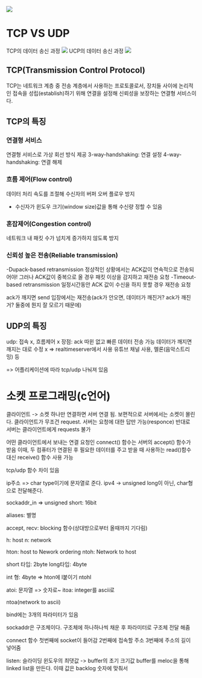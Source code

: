 ![](https://velog.velcdn.com/images/allzeroyou/post/cbb8dc7e-756a-4476-9f3e-575d9dbc832a/image.png)

# TCP VS UDP
TCP의 데이터 송신 과정
![](https://velog.velcdn.com/images/allzeroyou/post/f8a78330-e7a5-4a8a-8c05-52d4dbfc031d/image.png)
UCP의 데이터 송신 과정
![](https://velog.velcdn.com/images/allzeroyou/post/c9d263ef-236a-4b6c-b77f-68f809b4851d/image.png)

## TCP(Transmission Control Protocol)
TCP는 네트워크 계층 중 전송 계층에서 사용하는 프로토콜로서, 장치들 사이에 논리적인 접속을 성립(establish)하기 위해 연결을 설정해 신뢰성을 보장하는 연결형 서비스이다.
## TCP의 특징
### 연결형 서비스
연결형 서비스로 가상 회선 방식 제공
3-way-handshaking: 연결 설정
4-way-handshaking: 연결 해제
### 흐름 제어(Flow control)
데이터 처리 속도를 조절해 수신자의 버퍼 오버 플로우 방지
- 수신자가 윈도우 크기(window size)값을 통해 수신량 정할 수 있음
### 혼잡제어(Congestion control)
네트워크 내 패킷 수가 넘치게 증가하지 않도록 방지
### 신뢰성 높은 전송(Reliable transmission)
-Dupack-based retransmission
정상적인 상황에서는 ACK값이 연속적으로 전송되어야!
그러나 ACK값이 중복으로 올 경우 패킷 이상을 감지하고 재전송 요청
-Timeout-based retransmission
일정시간동안 ACK 값이 수신을 하지 못할 경우 재전송 요청

ack가 깨지면 send 입장에서는 재전송(ack가 안오면, 데이터가 깨진거? ack가 깨진거? 둘중에 뭔지 잘 모르기 때문에)

## UDP의 특징
udp: 접속 x, 흐름제어 x
장점: ack 따윈 없고 빠른 데이터 전송 가능
데이터가 깨지면 깨지는 대로 수정 x => realtimeserver에서 사용
유튜브 채널 사용, 멜론(음악스트리밍) 등

=> 어플리케이션에 따라 tcp/udp 나눠져 있음

# 소켓 프로그래밍(c언어)
클라이언트 -> 소켓 하나만 연결하면 서버 연결 됨.
보편적으로 서버에서는 소켓이 몰린다.
클라이언트가 무조건 request. 서버는 요청에 대한 답만 가능(responce)
반대로 서버는 클라이언트에게 requests 불가

어떤 클라이언트에서 보내는 연결 요청인 connect() 함수는 서버의 accept() 함수가 받음
이때, 두 컴퓨터가 연결된 후 필요한 데이터를 주고 받을 때 사용하는 read()함수 대신 receive() 함수 사용 가능

tcp/udp 함수 차이 있음

ip주소 => char type이기에 문자열로 준다.
ipv4 -> unsigned long이 아닌, char형으로 전달해준다.

sockaddr_in => unsigned short: 16bit

aliases: 별명

accept, recv: blocking 함수(상대방으로부터 올때까지 기다림)

h: host
n: network

hton: host to Nework ordering
ntoh: Network to host

short 타입: 2byte
long타입: 4byte

int 형: 4byte => hton에 l붙이기
ntohl

atoi: 문자열 => 숫자로~
itoa: integer를 ascii로

ntoa(network to ascii)

bind에는 3개의 파라미터가 있음

sockaddr은 구조체이다.
구조체에 하나하나씩 채운 후 파라미터로 구조체 전달 해줌

connect 함수
첫번째에 socket이 들어감
2번째에 접속할 주소
3번째에 주소의 길이 넣어줌

listen: 슬라이딩 윈도우의 최댓값 -> buffer의 초기 크기값
buffer를 meloc을 통해 linked list을 만든다.
이때 값은 backlog 숫자에 맞춰서